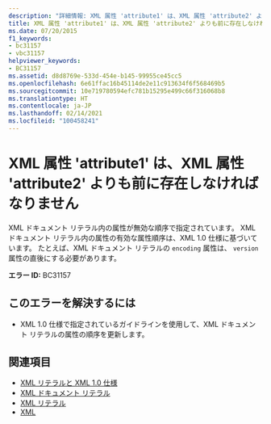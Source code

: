 ```yaml
---
description: "詳細情報: XML 属性 'attribute1' は、XML 属性 'attribute2' よりも前に存在しなければなりません"
title: XML 属性 'attribute1' は、XML 属性 'attribute2' よりも前に存在しなければなりません
ms.date: 07/20/2015
f1_keywords:
- bc31157
- vbc31157
helpviewer_keywords:
- BC31157
ms.assetid: d8d8769e-533d-454e-b145-99955ce45cc5
ms.openlocfilehash: 6e61ffac16b45114de2e11c913634f6f568469b5
ms.sourcegitcommit: 10e719780594efc781b15295e499c66f316068b8
ms.translationtype: HT
ms.contentlocale: ja-JP
ms.lasthandoff: 02/14/2021
ms.locfileid: "100458241"
---
```

# <a name="xml-attribute-attribute1-must-appear-before-xml-attribute-attribute2"></a>XML 属性 'attribute1' は、XML 属性 'attribute2' よりも前に存在しなければなりません

XML ドキュメント リテラル内の属性が無効な順序で指定されています。 XML ドキュメント リテラル内の属性の有効な属性順序は、XML 1.0 仕様に基づいています。 たとえば、XML ドキュメント リテラルの `encoding` 属性は、 `version` 属性の直後にする必要があります。  
  
 **エラー ID:** BC31157  
  
## <a name="to-correct-this-error"></a>このエラーを解決するには  
  
- XML 1.0 仕様で指定されているガイドラインを使用して、XML ドキュメント リテラルの属性の順序を更新します。  
  
## <a name="see-also"></a>関連項目

- [XML リテラルと XML 1.0 仕様](../programming-guide/language-features/xml/xml-literals-and-the-xml-1-0-specification.md)
- [XML ドキュメント リテラル](../language-reference/xml-literals/xml-document-literal.md)
- [XML リテラル](../language-reference/xml-literals/index.md)
- [XML](../programming-guide/language-features/xml/index.md)
